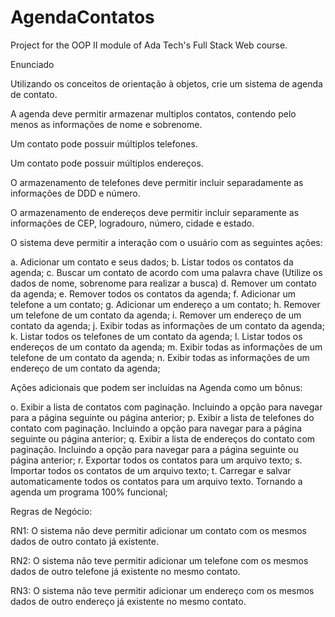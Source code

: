 # AgendaContatos
Project for the OOP II module of Ada Tech's Full Stack Web course. 


Enunciado

Utilizando os conceitos de orientação à objetos, crie um sistema de agenda de contato.

A agenda deve permitir armazenar multiplos contatos, contendo pelo menos as informações de nome e sobrenome.

Um contato pode possuir múltiplos telefones.

Um contato pode possuir múltiplos endereços.

O armazenamento de telefones deve permitir incluir separadamente as informações de DDD e número.

O armazenamento de endereços deve permitir incluir separamente as informações de CEP, logradouro, número, cidade e estado.

O sistema deve permitir a interação com o usuário com as seguintes ações:

a. Adicionar um contato e seus dados;
b. Listar todos os contatos da agenda;
c. Buscar um contato de acordo com uma palavra chave (Utilize os dados de nome, sobrenome para realizar a busca)
d. Remover um contato da agenda;
e. Remover todos os contatos da agenda;
f. Adicionar um telefone a um contato;
g. Adicionar um endereço a um contato;
h. Remover um telefone de um contato da agenda;
i. Remover um endereço de um contato da agenda;
j. Exibir todas as informações de um contato da agenda;
k. Listar todos os telefones de um contato da agenda;
l. Listar todos os endereços de um contato da agenda;
m. Exibir todas as informações de um telefone de um contato da agenda;
n. Exibir todas as informações de um endereço de um contato da agenda;

Ações adicionais que podem ser incluídas na Agenda como um bônus:

o. Exibir a lista de contatos com paginação. Incluindo a opção para navegar para a página seguinte ou página anterior;
p. Exibir a lista de telefones do contato com paginação. Incluindo a opção para navegar para a página seguinte ou página anterior;
q. Exibir a lista de endereços do contato com paginação. Incluindo a opção para navegar para a página seguinte ou página anterior;
r. Exportar todos os contatos para um arquivo texto;
s. Importar todos os contatos de um arquivo texto;
t. Carregar e salvar automaticamente todos os contatos para um arquivo texto. Tornando a agenda um programa 100% funcional;

Regras de Negócio:

RN1: O sistema não deve permitir adicionar um contato com os mesmos dados de outro contato já existente.

RN2: O sistema não teve permitir adicionar um telefone com os mesmos dados de outro telefone já existente no mesmo contato.

RN3: O sistema não teve permitir adicionar um endereço com os mesmos dados de outro endereço já existente no mesmo contato.
